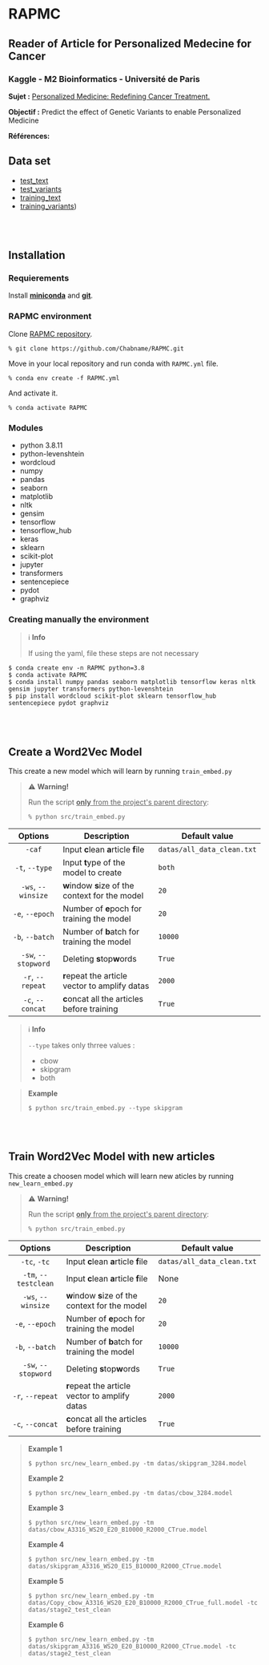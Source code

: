 # RAPMC

## Reader of Article for Personalized Medecine for Cancer 

### Kaggle - M2 Bioinformatics - Université de Paris

**Sujet :** [Personalized Medicine: Redefining Cancer Treatment.](https://www.kaggle.com/c/msk-redefining-cancer-treatment)

**Objectif :** Predict the effect of Genetic Variants to enable Personalized Medicine

**Références:**



## Data set

- [test_text](https://www.kaggle.com/c/msk-redefining-cancer-treatment/data?select=test_text.zip)
- [test_variants](https://www.kaggle.com/c/msk-redefining-cancer-treatment/data?select=test_variants.zip)
- [training_text](https://www.kaggle.com/c/msk-redefining-cancer-treatment/data?select=training_text.zipar)
- [training_variants](https://www.kaggle.com/c/msk-redefining-cancer-treatment/data?select=training_variants.zip))

<br><br>

## Installation

### Requierements

Install [**miniconda**](https://docs.conda.io/projects/conda/en/latest/user-guide/install/index.html) and [**git**](https://git-scm.com/).

### RAPMC environment

Clone [RAPMC repository](https://github.com/Chabname/RAPMC).

```
% git clone https://github.com/Chabname/RAPMC.git
```

Move in your local repository and run conda with `RAPMC.yml` file.

```
% conda env create -f RAPMC.yml
```

And activate it.

```
% conda activate RAPMC
```

### Modules

- python 3.8.11
- python-levenshtein
- wordcloud
- numpy
- pandas
- seaborn
- matplotlib
- nltk
- gensim
- tensorflow
- tensorflow_hub
- keras
- sklearn
- scikit-plot
- jupyter
- transformers
- sentencepiece
- pydot
- graphviz

### Creating manually the environment

> ℹ️ **Info**
>
> If using the yaml, file these steps are not necessary
```
$ conda create env -n RAPMC python=3.8
$ conda activate RAPMC
$ conda install numpy pandas seaborn matplotlib tensorflow keras nltk gensim jupyter transformers python-levenshtein
$ pip install wordcloud scikit-plot sklearn tensorflow_hub sentencepiece pydot graphviz

```

<br><br>

## Create a Word2Vec Model

This create a new model which will learn  by running `train_embed.py`

> ⚠️ **Warning!**
>
> Run the script <u>**only** from the project's parent directory</u>:
> 
> `% python src/train_embed.py`

 Options | Description | Default value |
|:-------:|-------------|---------------|
| `-caf` | Input **c**lean **a**rticle **f**ile | `datas/all_data_clean.txt` |
|`-t`, `--type` | Input **t**ype of the model to create | `both` |
| `-ws`, `--winsize` | **w**indow **s**ize of the context for the model | `20` |
| `-e`, `--epoch` | Number of **e**poch for training the model | `20` |
| `-b`, `--batch` | Number of **b**atch for training the model | `10000` |
| `-sw`, `--stopword` | Deleting **s**top**w**ords | `True` |
| `-r`, `--repeat` | **r**epeat the article vector to amplify datas | `2000` |
| `-c`, `--concat` | **c**oncat all the articles before training | `True` |

> ℹ️ **Info**
>
> `--type` takes only thrree values :
> - cbow
> - skipgram
> - both

> **Example**
>
> ```
> $ python src/train_embed.py --type skipgram 
> ```


<br><br>

## Train Word2Vec Model with new articles

This create a choosen model which will learn new aticles by running `new_learn_embed.py`

> ⚠️ **Warning!**
>
> Run the script <u>**only** from the project's parent directory</u>:
> 
> `% python src/train_embed.py`

 Options | Description | Default value |
|:-------:|-------------|---------------|
| `-tc`, `-tc` | Input **c**lean **a**rticle **f**ile | `datas/all_data_clean.txt` |
|`-tm`, `--testclean`| Input **c**lean **a**rticle **f**ile | None |
| `-ws`, `--winsize` | **w**indow **s**ize of the context for the model | `20` |
| `-e`, `--epoch` | Number of **e**poch for training the model | `20` |
| `-b`, `--batch` | Number of **b**atch for training the model | `10000` |
| `-sw`, `--stopword` | Deleting **s**top**w**ords | `True` |
| `-r`, `--repeat` | **r**epeat the article vector to amplify datas | `2000` |
| `-c`, `--concat` | **c**oncat all the articles before training | `True` |


> **Example 1**
>
> ```
> $ python src/new_learn_embed.py -tm datas/skipgram_3284.model
> ```
>
>**Example 2**
>
> ```
> $ python src/new_learn_embed.py -tm datas/cbow_3284.model
> ```
>
>**Example 3**
>
> ```
> $ python src/new_learn_embed.py -tm datas/cbow_A3316_WS20_E20_B10000_R2000_CTrue.model
> ```
>
>**Example 4**
>
> ```
> $ python src/new_learn_embed.py -tm datas/skipgram_A3316_WS20_E15_B10000_R2000_CTrue.model
> ```
>
>**Example 5**
>
> ```
> $ python src/new_learn_embed.py -tm datas/Copy_cbow_A3316_WS20_E20_B10000_R2000_CTrue_full.model -tc datas/stage2_test_clean
> ```
>
>**Example 6**
>
> ```
> $ python src/new_learn_embed.py -tm datas/skipgram_A3316_WS20_E20_B10000_R2000_CTrue.model -tc datas/stage2_test_clean
> 